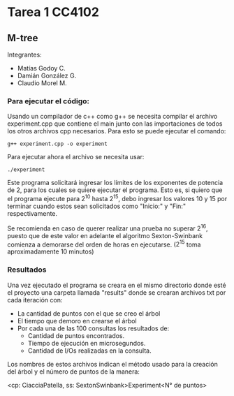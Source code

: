 
# Tarea 1 CC4102 
## M-tree 
Integrantes: 
- Matías Godoy C.
- Damián González G.
- Claudio Morel M.

### Para ejecutar el código:

Usando un compilador de c++ como g++ se necesita compilar el archivo experiment.cpp que contiene el main junto con las importaciones de todos los otros archivos cpp necesarios. Para esto se puede ejecutar el comando:

```
g++ experiment.cpp -o experiment
```
Para ejecutar ahora el archivo se necesita usar:

```
./experiment
```
Este programa solicitará ingresar los límites de los exponentes de potencia de 2, para los cuales se quiere ejecutar el programa.
Esto es, si quiero que el programa ejecute para $2^{10}$ hasta $2^{15}$, debo ingresar los valores 10 y 15 por terminar cuando estos sean solicitados como "Inicio:" y "Fin:" respectivamente.

Se recomienda en caso de querer realizar una prueba no superar $2^{16}$, puesto que de este valor en adelante el algoritmo Sexton-Swinbank comienza a demorarse del orden de horas en ejecutarse. ($2^{15}$ toma aproximadamente 10 minutos)

### Resultados

Una vez ejecutado el programa se creara en el mismo directorio donde esté el proyecto una carpeta llamada "results" donde se crearan archivos txt por cada iteración con:

- La cantidad de puntos con el que se creo el árbol
- El tiempo que demoro en crearse el árbol
- Por cada una de las 100 consultas los resultados de:
  - Cantidad de puntos encontrados. 
  - Tiempo de ejecución en microsegundos.
  - Cantidad de I/Os realizadas en la consulta.
  
Los nombres de estos archivos indican el método usado para la creación del árbol y el número de puntos de la manera:

\<cp: CiacciaPatella, ss: SextonSwinbank>Experiment<N° de puntos>
